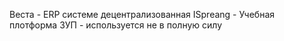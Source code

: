 
Веста - ERP системе децентрализованная
ISpreang - Учебная плотформа
ЗУП - используется не в полную силу